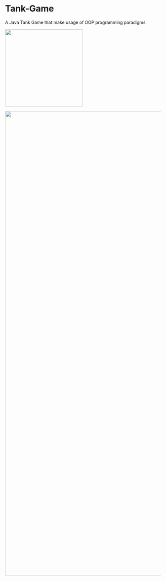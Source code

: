 # Tank-Game
A Java Tank Game that make usage of OOP programming paradigms


<img src= "http://g.recordit.co/ZuUHoQny3u.gif" width=250><br>

<img src= "http://g.recordit.co/NGYlxrrGYl.gif" width=1500><br>
